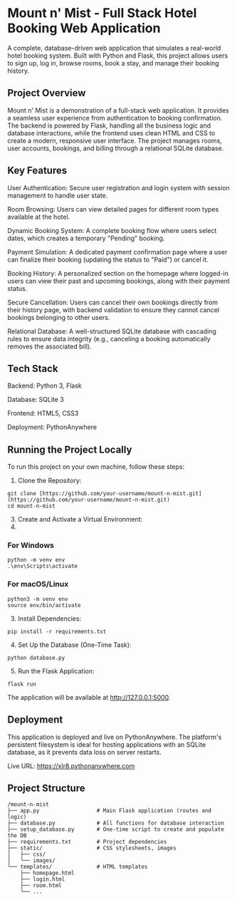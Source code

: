 # Mount n' Mist - Full Stack Hotel Booking Web Application

A complete, database-driven web application that simulates a real-world hotel booking system. Built with Python and Flask, this project allows users to sign up, log in, browse rooms, book a stay, and manage their booking history.

## Project Overview
Mount n' Mist is a demonstration of a full-stack web application. It provides a seamless user experience from authentication to booking confirmation. The backend is powered by Flask, handling all the business logic and database interactions, while the frontend uses clean HTML and CSS to create a modern, responsive user interface. The project manages rooms, user accounts, bookings, and billing through a relational SQLite database.

## Key Features
User Authentication: Secure user registration and login system with session management to handle user state.

Room Browsing: Users can view detailed pages for different room types available at the hotel.

Dynamic Booking System: A complete booking flow where users select dates, which creates a temporary "Pending" booking.

Payment Simulation: A dedicated payment confirmation page where a user can finalize their booking (updating the status to "Paid") or cancel it.

Booking History: A personalized section on the homepage where logged-in users can view their past and upcoming bookings, along with their payment status.

Secure Cancellation: Users can cancel their own bookings directly from their history page, with backend validation to ensure they cannot cancel bookings belonging to other users.

Relational Database: A well-structured SQLite database with cascading rules to ensure data integrity (e.g., canceling a booking automatically removes the associated bill).

## Tech Stack
Backend: Python 3, Flask

Database: SQLite 3

Frontend: HTML5, CSS3

Deployment: PythonAnywhere

## Running the Project Locally
To run this project on your own machine, follow these steps:

1. Clone the Repository:
```
git clone [https://github.com/your-username/mount-n-mist.git](https://github.com/your-username/mount-n-mist.git)
cd mount-n-mist
```

3. Create and Activate a Virtual Environment:
4. 
### For Windows
```
python -m venv env
.\env\Scripts\activate
```
### For macOS/Linux
```
python3 -m venv env
source env/bin/activate
```

3. Install Dependencies:
```
pip install -r requirements.txt
```

4. Set Up the Database (One-Time Task):
```
python database.py
```

5. Run the Flask Application:
```
flask run
```

The application will be available at http://127.0.0.1:5000.

## Deployment

This application is deployed and live on PythonAnywhere. The platform's persistent filesystem is ideal for hosting applications with an SQLite database, as it prevents data loss on server restarts.

Live URL: https://xlr8.pythonanywhere.com

## Project Structure
```
/mount-n-mist
├── app.py                  # Main Flask application (routes and logic)
├── database.py             # All functions for database interaction
├── setup_database.py       # One-time script to create and populate the DB
├── requirements.txt        # Project dependencies
├── static/                 # CSS stylesheets, images
│   ├── css/
│   └── images/
└── templates/              # HTML templates
    ├── homepage.html
    ├── login.html
    ├── room.html
    └── ...
```
